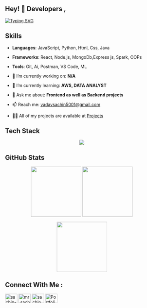 ## Hey! 👋 Developers ,


[![Typing SVG](https://readme-typing-svg.herokuapp.com?font=Fira+Code&size=24&pause=1000&color=00C4FF&center=true&vCenter=true&width=600&lines=Hi%2C+I'm+Sachin+Yadav;AI+%7C+Web+Development+%7C+Open+Source;Google+Cloud+%7C+Machine+Learning;Building+AI+for+Everyone;Always+Learning+%26+Sharing)](https://git.io/typing-svg)



## Skills
- **Languages**: JavaScript, Python, Html, Css, Java
- **Frameworks**: React, Node.js, MongoDb,Express js, Spark, OOPs
- **Tools**: Git, Ai, Postman, VS Code, ML
  

- 🔭 I’m currently working on: **N/A**
- 🌱 I’m currently learning: **AWS, DATA ANALYST**
- 💬 Ask me about: **Frontend as well as Backend projects**
- 📫 Reach me: yadavsachin5001@gmail.com

-  👨‍💻 All of my projects are available at [Projects](https://sachin-tech72.netlify.app/#projects)
   
##  Tech Stack
<p align="center">
  <a href="#"><img src="https://skillicons.dev/icons?i=js,ts,python,java,html,css,react,nodejs,express,mongodb,git,docker,tailwind,flutter,gcp,vscode&theme=dark" /></a>
</p>


##  GitHub Stats
<p align="center">
  <img src="https://github-readme-stats.vercel.app/api?username=sachin0613&show_icons=true&theme=tokyonight" height="165"/>
  <img src="https://github-readme-stats.vercel.app/api/top-langs/?username=sachin0613&layout=compact&theme=tokyonight" height="165"/>
</p>

<p align="center">
  <img src="https://streak-stats.demolab.com?user=sachin0613&theme=tokyonight&hide_border=true" height="165"/>
</p>









## Connect With Me :
<p align="left">
<a href="https://linkedin.com/in/sachin-yadav-631" target="blank">
<img align="center" src="https://raw.githubusercontent.com/rahuldkjain/github-profile-readme-generator/master/src/images/icons/Social/linked-in-alt.svg" alt="sachin-yadav-631" height="30" width="40" /></a>
<a href="https://instagram.com/mr.sachin_72" target="blank">
<img align="center" src="https://raw.githubusercontent.com/rahuldkjain/github-profile-readme-generator/master/src/images/icons/Social/instagram.svg" alt="mr.sachin_72" height="30" width="40" /></a>
<a href="https://www.hackerrank.com/sachin6001" target="blank">
<img align="center" src="https://raw.githubusercontent.com/rahuldkjain/github-profile-readme-generator/master/src/images/icons/Social/hackerrank.svg" alt="sachin6001" height="30" width="40" /></a>
<a href="https://sachin-tech72.netlify.app/" target="blank">
<img align="center" src="https://img.icons8.com/color/48/web.png" alt="Portfolio Website" height="30" width="40" /></a>
</p>





